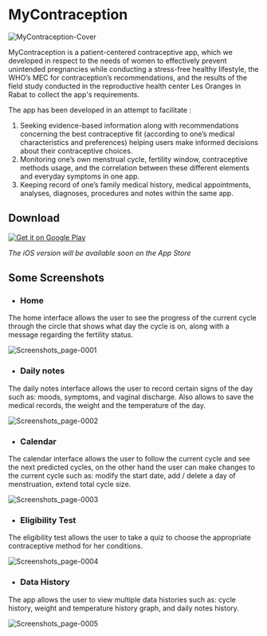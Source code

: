 # MyContraception
![MyContraception-Cover](https://user-images.githubusercontent.com/60849617/200415719-93f343c9-4014-4766-9e1e-1663f2852ce5.jpeg)

MyContraception is a patient-centered contraceptive app, which we developed in respect to the needs of women to effectively prevent unintended pregnancies while conducting a stress-free healthy lifestyle, the WHO’s MEC for contraception’s recommendations, and the results of the field study conducted in the reproductive health center Les Oranges in Rabat to collect the app's requirements.

The app has been developed in an attempt to facilitate : 
1. Seeking evidence-based information along with recommendations concerning the best contraceptive fit (according to one’s medical characteristics and preferences) helping users make informed decisions about their contraceptive choices.
2. Monitoring one’s own menstrual cycle, fertility window, contraceptive methods usage, and the correlation between these different elements and everyday symptoms in one app.
3. Keeping record of one’s family medical history, medical appointments, analyses, diagnoses, procedures and notes within the same app.

## Download
[![Get it on Google Play](https://user-images.githubusercontent.com/60849617/200421409-56f55d8e-7746-47a0-bbda-d3af7cc85e63.png)](https://play.google.com/store/apps/details?id=com.mycontraception.myapplication)

*The iOS version will be available soon on the App Store*

## Some Screenshots

- ### Home
The home interface allows the user to see the progress of the current cycle through the circle that shows what day the cycle is on, along with a message regarding the fertility status.

![Screenshots_page-0001](https://user-images.githubusercontent.com/60849617/200428511-4f59aa5e-2422-43d1-80b2-c60e498618c6.jpg)

- ### Daily notes
The daily notes interface allows the user to record certain signs of the day such as: moods, symptoms, and vaginal discharge. Also allows to save the medical records, the weight and the temperature of the day. 

![Screenshots_page-0002](https://user-images.githubusercontent.com/60849617/200428855-4118a6df-b265-45cb-872e-6560922ecab2.jpg)


- ### Calendar
The calendar interface allows the user to follow the current cycle and see the next predicted cycles, on the other hand the user can make changes to the current cycle such as: modify the start date, add / delete a day of menstruation, extend total cycle size.

![Screenshots_page-0003](https://user-images.githubusercontent.com/60849617/200428954-43db389c-2fef-4e1a-b8fe-c54bf4452700.jpg)


- ### Eligibility Test
The eligibility test allows the user to take a quiz to choose the appropriate contraceptive method for her conditions.

![Screenshots_page-0004](https://user-images.githubusercontent.com/60849617/200429015-112afbea-6cd3-4848-98a9-d3d9b7cc8afa.jpg)

- ### Data History
The app allows the user to view multiple data histories such as: cycle history, weight and temperature history graph, and daily notes history.

![Screenshots_page-0005](https://user-images.githubusercontent.com/60849617/200429071-847508c2-da54-4835-aaaa-a97667cb3ee0.jpg)
